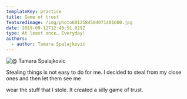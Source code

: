 ```yaml
---
templateKey: practice
title: Game of trust
featuredimage: /img/photo6012584504071401600.jpg
date: 2019-09-12T12:49:51.029Z
type: At least once… Everyday!
authors:
  - author: Tamara Spalajković
---
```

![@ Tamara Spalajkovic](/img/photo6012584504071401600.jpg "Stolen glasses @ Tamara Spalajkovic")

Stealing things is not easy to do for me. I decided to steal from my close ones and then let them see me

wear the stuff that I stole. It created a silly game of trust.
